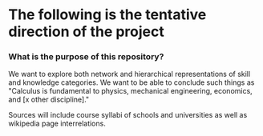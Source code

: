 # The following is the tentative direction of the project #

### What is the purpose of this repository? ###

We want to explore both network and hierarchical representations of skill and knowledge categories. We want to be able to conclude such things as "Calculus is fundamental to physics, mechanical engineering, economics, and [x other discipline]."

Sources will include course syllabi of schools and universities as well as wikipedia page interrelations.